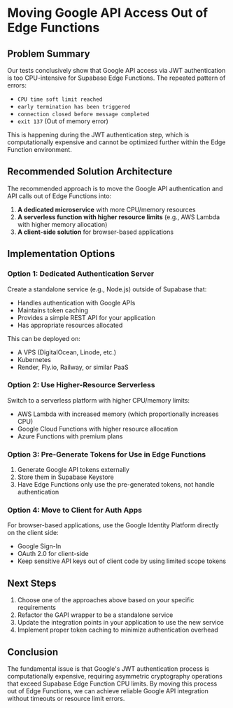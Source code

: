 # Moving Google API Access Out of Edge Functions

## Problem Summary

Our tests conclusively show that Google API access via JWT authentication is too CPU-intensive for Supabase Edge Functions. The repeated pattern of errors:

- `CPU time soft limit reached`
- `early termination has been triggered`
- `connection closed before message completed`
- `exit 137` (Out of memory error)

This is happening during the JWT authentication step, which is computationally expensive and cannot be optimized further within the Edge Function environment.

## Recommended Solution Architecture

The recommended approach is to move the Google API authentication and API calls out of Edge Functions into:

1. **A dedicated microservice** with more CPU/memory resources
2. **A serverless function with higher resource limits** (e.g., AWS Lambda with higher memory allocation)
3. **A client-side solution** for browser-based applications

## Implementation Options

### Option 1: Dedicated Authentication Server

Create a standalone service (e.g., Node.js) outside of Supabase that:
- Handles authentication with Google APIs
- Maintains token caching
- Provides a simple REST API for your application
- Has appropriate resources allocated

This can be deployed on:
- A VPS (DigitalOcean, Linode, etc.)
- Kubernetes
- Render, Fly.io, Railway, or similar PaaS

### Option 2: Use Higher-Resource Serverless

Switch to a serverless platform with higher CPU/memory limits:
- AWS Lambda with increased memory (which proportionally increases CPU)
- Google Cloud Functions with higher resource allocation
- Azure Functions with premium plans

### Option 3: Pre-Generate Tokens for Use in Edge Functions

1. Generate Google API tokens externally
2. Store them in Supabase Keystore
3. Have Edge Functions only use the pre-generated tokens, not handle authentication

### Option 4: Move to Client for Auth Apps

For browser-based applications, use the Google Identity Platform directly on the client side:
- Google Sign-In
- OAuth 2.0 for client-side
- Keep sensitive API keys out of client code by using limited scope tokens

## Next Steps

1. Choose one of the approaches above based on your specific requirements
2. Refactor the GAPI wrapper to be a standalone service
3. Update the integration points in your application to use the new service
4. Implement proper token caching to minimize authentication overhead

## Conclusion

The fundamental issue is that Google's JWT authentication process is computationally expensive, requiring asymmetric cryptography operations that exceed Supabase Edge Function CPU limits. By moving this process out of Edge Functions, we can achieve reliable Google API integration without timeouts or resource limit errors. 